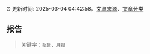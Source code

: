 :alarm_clock: 更新时间: 2025-03-04 04:42:58。[文章来源](/README.md)、[文章分类](/TAGS.md)

## 报告


> 关键字：`报告`、`月报`



